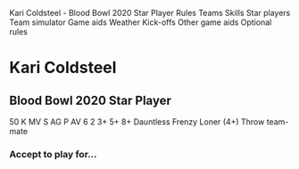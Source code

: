 ﻿
Kari Coldsteel - Blood Bowl 2020 Star Player
Rules
Teams
Skills
Star players
Team simulator
Game aids
Weather
Kick-offs
Other game aids
Optional rules
# Kari Coldsteel
## Blood Bowl 2020 Star Player
50 K
MV
S
AG
P
AV
6
2
3+
5+
8+
Dauntless
Frenzy
Loner (4+)
Throw team-mate

### Accept to play for...
